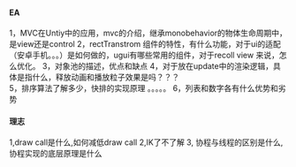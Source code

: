 #### EA
1，MVC在Untiy中的应用，mvc的介绍，继承monobehavior的物体生命周期中，是view还是control
2，rectTranstrom 组件的特性，有什么功能，对于ui的适配（安卓手机。。。）是如何做的，ugui有哪些常用的组件，对于recoll view 来说，怎么优化。
3，对象池的描述，优点和缺点
4，对于放在update中的渲染逻辑，具体是指什么，释放动画和播放粒子效果是吗？？？  
5，排序算法了解多少，快排的实现原理 。。。。。
6，列表和数字各有什么优势和劣势

#### 理志
1,draw call是什么,如何减低draw call
2,IK了不了解
3, 协程与线程的区别是什么,协程实现的底层原理是什么